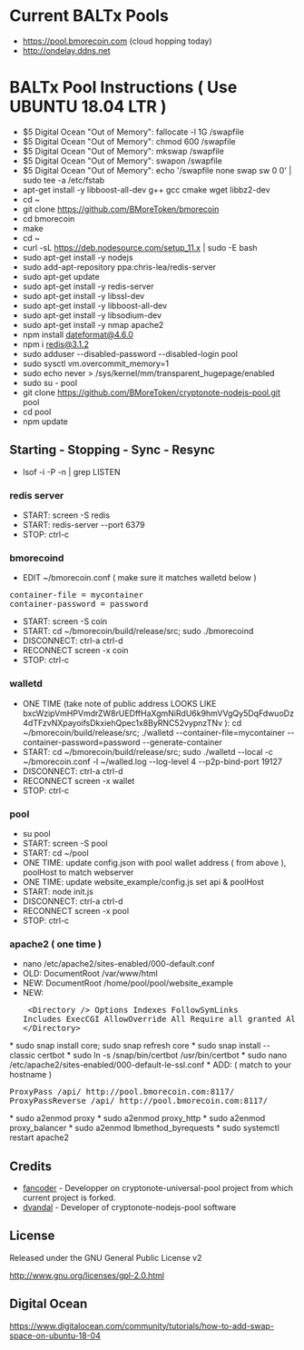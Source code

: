 Current BALTx Pools
======================
* https://pool.bmorecoin.com (cloud hopping today)
* http://ondelay.ddns.net


BALTx Pool Instructions ( Use UBUNTU 18.04 LTR )
======================
* $5 Digital Ocean "Out of Memory": fallocate -l 1G /swapfile
* $5 Digital Ocean "Out of Memory": chmod 600 /swapfile
* $5 Digital Ocean "Out of Memory": mkswap /swapfile
* $5 Digital Ocean "Out of Memory": swapon /swapfile
* $5 Digital Ocean "Out of Memory": echo '/swapfile none swap sw 0 0' | sudo tee -a /etc/fstab
* apt-get install -y libboost-all-dev g++ gcc cmake wget libbz2-dev
* cd ~
* git clone https://github.com/BMoreToken/bmorecoin
* cd bmorecoin
* make
* cd ~
* curl -sL https://deb.nodesource.com/setup_11.x | sudo -E bash
* sudo apt-get install -y nodejs
* sudo add-apt-repository ppa:chris-lea/redis-server
* sudo apt-get update
* sudo apt-get install -y redis-server
* sudo apt-get install -y libssl-dev
* sudo apt-get install -y libboost-all-dev
* sudo apt-get install -y libsodium-dev
* sudo apt-get install -y nmap apache2
* npm install dateformat@4.6.0
* npm i redis@3.1.2
* sudo adduser --disabled-password --disabled-login pool
* sudo sysctl vm.overcommit_memory=1
* sudo echo never > /sys/kernel/mm/transparent_hugepage/enabled
* sudo su - pool
* git clone https://github.com/BMoreToken/cryptonote-nodejs-pool.git pool
* cd pool
* npm update


## Starting - Stopping - Sync - Resync
* lsof -i -P -n | grep LISTEN

### redis server
* START: screen -S redis
* START: redis-server --port 6379
* STOP: ctrl-c

### bmorecoind
* EDIT ~/bmorecoin.conf ( make sure it matches walletd below )
<pre>
container-file = mycontainer
container-password = password
</pre>
* START: screen -S coin
* START: cd ~/bmorecoin/build/release/src; sudo ./bmorecoind
* DISCONNECT: ctrl-a ctrl-d
* RECONNECT screen -x coin
* STOP: ctrl-c

### walletd
* ONE TIME (take note of public address LOOKS LIKE  bxcWzipVmHPVmdrZW8rUEDffHaXgmNiRdU6k9hmVVgQy5DqFdwuoDz4dTFzvNXpayoifsDkxiehQpec1x8ByRNC52vypnzTNv ): cd ~/bmorecoin/build/release/src; ./walletd --container-file=mycontainer --container-password=password --generate-container
* START:  cd ~/bmorecoin/build/release/src; sudo ./walletd  --local  -c ~/bmorecoin.conf -l ~/walled.log --log-level 4  --p2p-bind-port 19127
* DISCONNECT: ctrl-a ctrl-d
* RECONNECT screen -x wallet
* STOP: ctrl-c

### pool
* su pool
* START: screen -S pool
* START: cd ~/pool
* ONE TIME: update config.json with pool wallet address ( from above ), poolHost to match webserver
* ONE TIME: update website_example/config.js set api & poolHost
* START: node init.js
* DISCONNECT: ctrl-a ctrl-d
* RECONNECT screen -x pool
* STOP: ctrl-c

### apache2 ( one time )
* nano /etc/apache2/sites-enabled/000-default.conf
* OLD:  DocumentRoot /var/www/html
* NEW:  DocumentRoot /home/pool/pool/website_example
* NEW: <pre>
&lt;Directory /&gt;
    Options Indexes FollowSymLinks Includes ExecCGI
    AllowOverride All
    Require all granted
    Allow from all
&lt;/Directory&gt;
</pre>
* sudo snap install core; sudo snap refresh core
* sudo snap install --classic certbot
* sudo ln -s /snap/bin/certbot /usr/bin/certbot
* sudo nano /etc/apache2/sites-enabled/000-default-le-ssl.conf
* ADD: ( match to your hostname )
<pre>
ProxyPass /api/ http://pool.bmorecoin.com:8117/
ProxyPassReverse /api/ http://pool.bmorecoin.com:8117/
</pre>
* sudo a2enmod proxy
* sudo a2enmod proxy_http
* sudo a2enmod proxy_balancer
* sudo a2enmod lbmethod_byrequests
* sudo systemctl restart apache2

Credits
---------

* [fancoder](//github.com/fancoder) - Developper on cryptonote-universal-pool project from which current project is forked.
* [dvandal](//github.com/dvandal) - Developer of cryptonote-nodejs-pool software

License
-------
Released under the GNU General Public License v2

http://www.gnu.org/licenses/gpl-2.0.html

Digital Ocean
--------------

https://www.digitalocean.com/community/tutorials/how-to-add-swap-space-on-ubuntu-18-04
